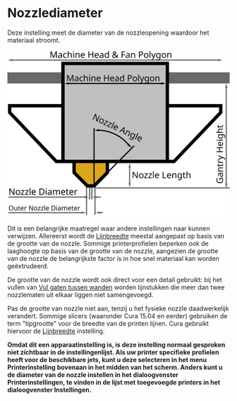 Nozzlediameter
====
Deze instelling meet de diameter van de nozzleopening waardoor het materiaal stroomt.

![printkopafmetingen](../../../articles/images/head_dimensions.svg)

Dit is een belangrijke maatregel waar andere instellingen naar kunnen verwijzen. Allereerst wordt de [Lijnbreedte](../resolution/line_width.md) meestal aangepast op basis van de grootte van de nozzle. Sommige printerprofielen beperken ook de laaghoogte op basis van de grootte van de nozzle, aangezien de grootte van de nozzle de belangrijkste factor is in hoe snel materiaal kan worden geëxtrudeerd.

De grootte van de nozzle wordt ook direct voor een detail gebruikt: bij het vullen van [Vul gaten tussen wanden](../shell/fill_perimeter_gaps.md) worden lijnstukken die meer dan twee nozzlematen uit elkaar liggen niet samengevoegd.

Pas de grootte van nozzle niet aan, tenzij u het fysieke nozzle daadwerkelijk verandert. Sommige slicers (waaronder Cura 15.04 en eerder) gebruiken de term "tipgrootte" voor de breedte van de printen lijnen. Cura gebruikt hiervoor de [Lijnbreedte](../resolution/line_width.md) instelling.

**Omdat dit een apparaatinstelling is, is deze instelling normaal gesproken niet zichtbaar in de instellingenlijst. Als uw printer specifieke profielen heeft voor de beschikbare jets, kunt u deze selecteren in het menu Printerinstelling bovenaan in het midden van het scherm. Anders kunt u de diameter van de nozzle instellen in het dialoogvenster Printerinstellingen, te vinden in de lijst met toegevoegde printers in het dialoogvenster Instellingen.**